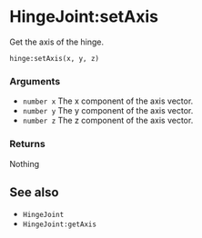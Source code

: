 <!--
category: reference
-->

HingeJoint:setAxis
===

Get the axis of the hinge.

    hinge:setAxis(x, y, z)

### Arguments

- `number x` The x component of the axis vector.
- `number y` The y component of the axis vector.
- `number z` The z component of the axis vector.

### Returns

Nothing

See also
---

- `HingeJoint`
- `HingeJoint:getAxis`
